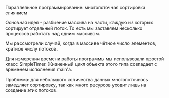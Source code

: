 Параллельное программирование: многопоточная сортировка слиянием

Основная идея - разбиение массива на части, каждую из которых сортирует отдельный поток. То есть мы заставяем несколько процессов работать над одним массивом. 

Мы рассмотрели случай, когда в массиве чётное число элементов, кратное числу потоков.

Для измерения времени работы программы мы использовали простой класс SimpleTimer. Жизненный цикл объекта этого типа совпадает с временем исполнения main'a.

Проблема: для небольшого количества данных многопоточнось замедляет сортировку, так как много ресурсов уходит лишь на создание этих потоков.
